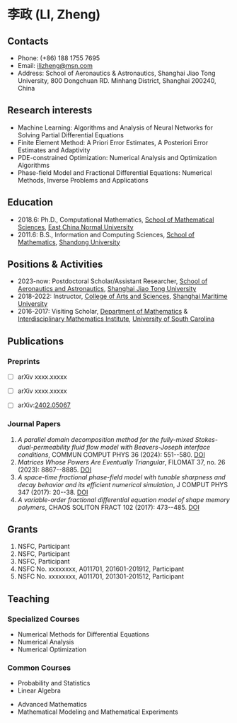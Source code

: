 # 李政 (LI, Zheng)

## Contacts
- Phone: (+86) 188 1755 7695
- Email: ilizheng@msn.com
- Address: School of Aeronautics & Astronautics, Shanghai Jiao Tong University, 800 Dongchuan RD. Minhang District, Shanghai 200240, China

## Research interests
- Machine Learning: Algorithms and Analysis of Neural Networks for Solving Partial Differential Equations
- Finite Element Method: A Priori Error Estimates, A Posteriori Error Estimates and Adaptivity
- PDE-constrained Optimization: Numerical Analysis and Optimization Algorithms
- Phase-field Model and Fractional Differential Equations: Numerical Methods, Inverse Problems and Applications

## Education
- 2018.6: Ph.D., Computational Mathematics, [School of Mathematical Sciences](https://math.ecnu.edu.cn/ "Math@ECNU"), [East China Normal University](https://www.ecnu.edu.cn/ "ECNU") <!--Thesis: Numerical Methods for Some Nonlocal and Nonlinear Problems, Supervisor: Prof. Danping Yang-->
- 2011.6: B.S., Information and Computing Sciences, [School of Mathematics](https://www.math.sdu.edu.cn/ "Math@SDU"), [Shandong University](https://www.sdu.edu.cn/ "SDU")

## Positions & Activities 
- 2023-now: Postdoctoral Scholar/Assistant Researcher, [School of Aeronautics and Astronautics](https://www.aero.sjtu.edu.cn/ "SAA"), [Shanghai Jiao Tong University](https://www.sjtu.edu.cn/ "SJTU") <!-- Project: Neural Networks for Solving Partial Differential Equations, Mentor: Associate Prof. Hui Xu -->
- 2018-2022: Instructor, [College of Arts and Sciences](wlxy.shmtu.edu.cn/ "CAS"), [Shanghai Maritime University](www.shmtu.edu.cn/ "SHMTU")
- 2016-2017: Visiting Scholar, [Department of Mathematics](http://math.sc.edu "Math") & [Interdisciplinary Mathematics Institute](https://sc.edu/study/colleges_schools/artsandsciences/mathematics/research/imi/index.php "Historic IMI"), [University of South Carolina](https://sc.edu "UofSC") <!-- Project: Numerical Analysis and Applications of Phase-field Model and Fractional Differential Equations, Supervisor: Prof. Hong Wang-->

## Publications
### Preprints
- [ ] arXiv xxxx.xxxxx
- [ ] arXiv xxxx.xxxxx
- [ ] arXiv:[2402.05067](https://arxiv.org/abs/2402.05067)


### Journal Papers
1. _A parallel domain decomposition method for the fully-mixed Stokes-dual-permeability fluid flow model with Beavers-Joseph interface conditions_, COMMUN COMPUT PHYS 36 (2024): 551--580. [DOI](https://doi.org/10.4208/cicp.OA-2023-0258) <!-- CiteScore（Q1), JIF(Q1), JCI(Q1), 中科院SCI分区（大类三区，小类四区）, 中国数学会(T1) -->
3. _Matrices Whose Powers Are Eventually Triangular_, FILOMAT 37, no. 26 (2023): 8867--8885. [DOI](https://doi.org/10.2298/FIL2326867M) <!-- CiteScore（Q3), JIF(Q2), JCI(Q3), 中科院SCI分区（四区） -->
2. _A space-time fractional phase-field model with tunable sharpness and decay behavior and its efficient numerical simulation_, J COMPUT PHYS 347 (2017): 20--38. [DOI](https://doi.org/10.1016/j.jcp.2017.06.036)  <!-- CiteScore（Q1), JIF(Q1), JCI(Q1), 中科院SCI分区（大类二区，小类一区，Top）, 中国数学会(T1) -->
1. _A variable-order fractional differential equation model of shape memory polymers_, CHAOS SOLITON FRACT 102 (2017): 473--485. [DOI](https://doi.org/10.1016/j.chaos.2017.04.042) <!-- CiteScore（Q1), JIF(Q1), JCI(Q1), 中科院SCI分区（三区，2023一区） -->

## Grants
1. NSFC, Participant
4. NSFC, Participant
3. NSFC, Participant
2. NSFC No. xxxxxxxx, A011701, 201601-201912, Participant
1. NSFC No. xxxxxxxx, A011701, 201301-201512, Participant

## Teaching
### Specialized Courses
- Numerical Methods for Differential Equations
- Numerical Analysis
- Numerical Optimization
  
### Common Courses
* Probability and Statistics
* Linear Algebra
+ Advanced Mathematics
+ Mathematical Modeling and Mathematical Experiments
